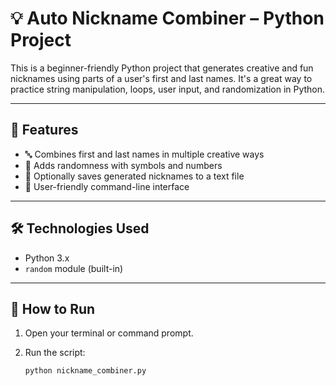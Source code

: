 # 💡 Auto Nickname Combiner – Python Project

This is a beginner-friendly Python project that generates creative and fun nicknames using parts of a user's first and last names. It's a great way to practice string manipulation, loops, user input, and randomization in Python.

---

## 🚀 Features

- 🔤 Combines first and last names in multiple creative ways
- 🎲 Adds randomness with symbols and numbers
- 💾 Optionally saves generated nicknames to a text file
- 🧑 User-friendly command-line interface

---

## 🛠️ Technologies Used

- Python 3.x
- `random` module (built-in)

---

## 🔧 How to Run

1. Open your terminal or command prompt.
2. Run the script:

   ```bash
   python nickname_combiner.py
